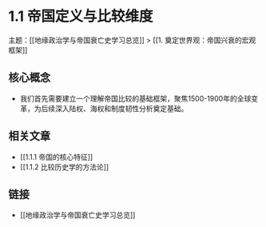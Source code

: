 # 1.1 帝国定义与比较维度

主题：[[地缘政治学与帝国衰亡史学习总览]] > [[1. 奠定世界观：帝国兴衰的宏观框架]]

## 核心概念

- 我们首先需要建立一个理解帝国比较的基础框架，聚焦1500-1900年的全球变革，为后续深入陆权、海权和制度韧性分析奠定基础。

## 相关文章

- [[1.1.1 帝国的核心特征]]
- [[1.1.2 比较历史学的方法论]]

## 链接

- [[地缘政治学与帝国衰亡史学习总览]]
